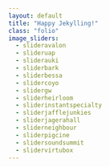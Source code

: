 ```yaml
---
layout: default
title: "Happy Jekylling!"
class: "folio"
image_sliders:
  - slideravalon
  - slideruap
  - sliderauki
  - sliderbark
  - sliderbessa
  - slidercoyo
  - slidergw
  - sliderheirloom
  - sliderinstantspecialty
  - sliderjafflejunkies
  - sliderjagerahall
  - sliderneighbour
  - sliderpigcine
  - slidersoundsummit
  - slidervirtubox
---
```

